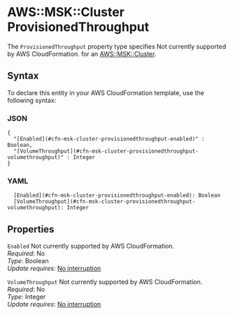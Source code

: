 # AWS::MSK::Cluster ProvisionedThroughput<a name="aws-properties-msk-cluster-provisionedthroughput"></a>

<a name="aws-properties-msk-cluster-provisionedthroughput-description"></a>The `ProvisionedThroughput` property type specifies Not currently supported by AWS CloudFormation\. for an [AWS::MSK::Cluster](aws-resource-msk-cluster.md)\.

## Syntax<a name="aws-properties-msk-cluster-provisionedthroughput-syntax"></a>

To declare this entity in your AWS CloudFormation template, use the following syntax:

### JSON<a name="aws-properties-msk-cluster-provisionedthroughput-syntax.json"></a>

```
{
  "[Enabled](#cfn-msk-cluster-provisionedthroughput-enabled)" : Boolean,
  "[VolumeThroughput](#cfn-msk-cluster-provisionedthroughput-volumethroughput)" : Integer
}
```

### YAML<a name="aws-properties-msk-cluster-provisionedthroughput-syntax.yaml"></a>

```
  [Enabled](#cfn-msk-cluster-provisionedthroughput-enabled): Boolean
  [VolumeThroughput](#cfn-msk-cluster-provisionedthroughput-volumethroughput): Integer
```

## Properties<a name="aws-properties-msk-cluster-provisionedthroughput-properties"></a>

`Enabled`  <a name="cfn-msk-cluster-provisionedthroughput-enabled"></a>
Not currently supported by AWS CloudFormation\.  
*Required*: No  
*Type*: Boolean  
*Update requires*: [No interruption](https://docs.aws.amazon.com/AWSCloudFormation/latest/UserGuide/using-cfn-updating-stacks-update-behaviors.html#update-no-interrupt)

`VolumeThroughput`  <a name="cfn-msk-cluster-provisionedthroughput-volumethroughput"></a>
Not currently supported by AWS CloudFormation\.  
*Required*: No  
*Type*: Integer  
*Update requires*: [No interruption](https://docs.aws.amazon.com/AWSCloudFormation/latest/UserGuide/using-cfn-updating-stacks-update-behaviors.html#update-no-interrupt)